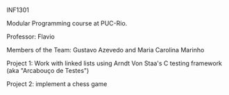 INF1301

Modular Programming course at PUC-Rio.

Professor: Flavio 

Members of the Team: Gustavo Azevedo and Maria Carolina Marinho 

Project 1: Work with linked lists using Arndt Von Staa's C testing framework (aka "Arcabouço de Testes")

Project 2: implement a chess game
